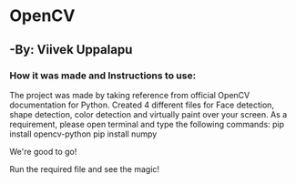 # OpenCV
## -By: Viivek Uppalapu

### How it was made and Instructions to use:

The project was made by taking reference from official OpenCV documentation for Python. Created 4 different files for Face detection, shape detection, color detection and virtually paint over your screen.
As a requirement, please open terminal and type the following commands:
pip install opencv-python
pip install numpy

We're good to go!

Run the required file and see the magic!

